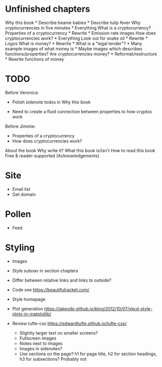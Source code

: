 # Unfinished chapters

Why this book
    * Describe beanie babies
    * Describe tulip fever
Why cryptocurrencies in five minutes
    * Everything
What is a cryptocurrency?
  Properties of a cryptocurrency
    * Rewrite
    * Emission rate images
  How does cryptocurrencies work?
    * Everything
  Look out for snake oil
    * Rewrite
    * Logos
  What is money?
    * Rewrite
    * What is a "legal tender"?
    * Many example images of what money is
    * Maybe images which describes functions/properties?
  Are cryptocurrencies money?
    * Reformat/restructure
    * Rewrite functions of money

# TODO

Before Veronica:
* Polish sidenote todos in Why this book

* Need to create a fluid connection between properties to how cryptos work

Before Jimmie:
* Properties of a cryptocurrency
* How does cryptocurrencies work?

About the book
    Why write it?
    What this book is/isn't
    How to read this book
    Free & reader-supported
    (Acknowledgements)

# Site

* Email list
* Get domain

# Pollen

* Feed

# Styling

* Images
* Style subnav in section chapters
* Differ between relative links and links to outside?

* Code
  see https://beautifulracket.com/
* Style homepage
* Plot generation
  https://jakevdp.github.io/blog/2012/10/07/xkcd-style-plots-in-matplotlib/

* Review tufte-css
    https://edwardtufte.github.io/tufte-css/
    * Slightly larger text on smaller screens?
    * Fullscreen images
    * Notes next to images
    * Images in sidenotes?
    * Use sections on the page? h1 for page title, h2 for section headings, h3 for subsections?
        Probably not

